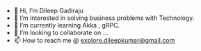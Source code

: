- 👋 Hi, I’m Dileep Gadiraju
- 👀 I’m interested in solving business problems with Technology.
- 🌱 I’m currently learning Akka , gRPC.
- 💞️ I’m looking to collaborate on ...
- 📫 How to reach me @ explore.dileepkumar@gmail.com

<!---
dileep-gadiraju/dileep-gadiraju is a ✨ special ✨ repository because its `README.md` (this file) appears on your GitHub profile.
You can click the Preview link to take a look at your changes.
--->
